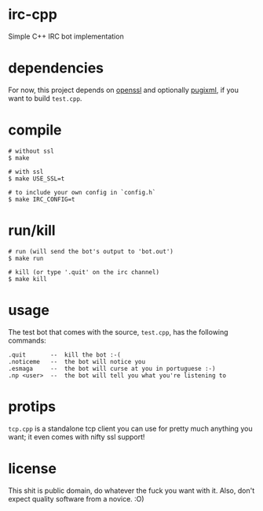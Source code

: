 # irc-cpp

Simple C++ IRC bot implementation

# dependencies

For now, this project depends on [openssl](https://www.openssl.org/) and optionally
[pugixml](https://github.com/zeux/pugixml), if you want to build `test.cpp`.

# compile

    # without ssl
    $ make
    
    # with ssl
    $ make USE_SSL=t

    # to include your own config in `config.h`
    $ make IRC_CONFIG=t

# run/kill

    # run (will send the bot's output to 'bot.out')
    $ make run
    
    # kill (or type '.quit' on the irc channel)
    $ make kill

# usage

The test bot that comes with the source, `test.cpp`, has the
following commands:

    .quit       --  kill the bot :-(
    .noticeme   --  the bot will notice you
    .esmaga     --  the bot will curse at you in portuguese :-)
    .np <user>  --  the bot will tell you what you're listening to

# protips

`tcp.cpp` is a standalone tcp client you can use for pretty much
anything you want; it even comes with nifty ssl support!

# license

This shit is public domain, do whatever the fuck you want with it.
Also, don't expect quality software from a novice. :O)
